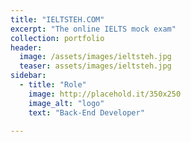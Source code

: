 ```yaml
---
title: "IELTSTEH.COM"
excerpt: "The online IELTS mock exam"
collection: portfolio
header:
  image: /assets/images/ieltsteh.jpg
  teaser: assets/images/ieltsteh.jpg
sidebar:
  - title: "Role"
    image: http://placehold.it/350x250
    image_alt: "logo"
    text: "Back-End Developer"

---
```

